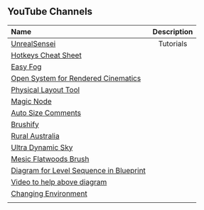 ## YouTube Channels
| Name                                | Description                                          | 
|:----------------------------------- |:----------------------------------------------------:| 
|[UnrealSensei](https://www.youtube.com/@UnrealSensei)                               |Tutorials                                                 |
|[Hotkeys Cheat Sheet](https://www.evercast.us/blog/unreal-engine-shortcuts)||
|[Easy Fog](https://www.unrealengine.com/marketplace/en-US/product/easyfog)||
|[Open System for Rendered Cinematics](https://www.unrealengine.com/marketplace/en-US/product/ocean-system-for-rendered-cinematics#:~:text=Ocean%20System%20for%20Rendered%20Cinematics%20is%20a%20Blueprint%20%2F%20Material%20based,designed%20for%20quality%2C%20not%20speed!)||
|[Physical Layout Tool](https://www.unrealengine.com/marketplace/en-US/product/349bf2d4b1a945fa8f31db80fabf8058)||
|[Magic Node]([https://www.google.com/search?q=unreal+engine+magic+node](https://www.unrealengine.com/marketplace/en-US/product/magic-node)https://www.unrealengine.com/marketplace/en-US/product/magic-node)||
|[Auto Size Comments](https://www.unrealengine.com/marketplace/en-US/product/auto-size-comments)||
|[Brushify](https://www.unrealengine.com/marketplace/en-US/product/brushify-mountains-pack)||
|[Rural Australia](https://www.unrealengine.com/marketplace/en-US/product/rural-australia)||
|[Ultra Dynamic Sky](https://www.unrealengine.com/marketplace/en-US/product/ultra-dynamic-sky)||
|[Mesic Flatwoods Brush](https://www.unrealengine.com/marketplace/en-US/product/mesic-flatwoods-brush)||
|[Diagram for Level Sequence in Blueprint](https://forums.unrealengine.com/t/how-do-i-enable-a-sequence-with-blueprint/359696/4)||
|[Video to help above diagram](https://www.youtube.com/watch?v=UCd8pjxbYT4)||
|[Changing Environment](https://forums.unrealengine.com/t/ue5-changing-environment/584911)||
|[]()||

